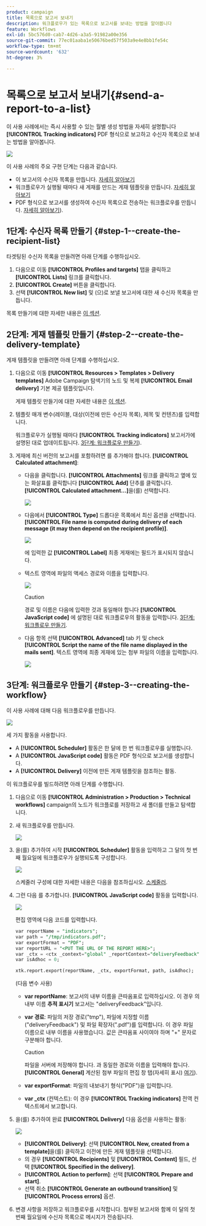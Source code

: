```yaml
---
product: campaign
title: 목록으로 보고서 보내기
description: 워크플로우가 있는 목록으로 보고서를 보내는 방법을 알아봅니다
feature: Workflows
exl-id: 5bc576d0-cab7-4d26-a3a5-91982a00e356
source-git-commit: 77ec01aaba1e50676bed57f503a9e4e8bb1fe54c
workflow-type: tm+mt
source-wordcount: '632'
ht-degree: 3%

---
```


# 목록으로 보고서 보내기{#send-a-report-to-a-list}

이 사용 사례에서는 즉시 사용할 수 있는 월별 생성 방법을 자세히 설명합니다 **[!UICONTROL Tracking indicators]** PDF 형식으로 보고하고 수신자 목록으로 보내는 방법을 알아봅니다.

![](assets/use_case_report_intro.png)

이 사용 사례의 주요 구현 단계는 다음과 같습니다.

* 이 보고서의 수신자 목록을 만듭니다. [자세히 알아보기](#step-1--create-the-recipient-list)
* 워크플로우가 실행될 때마다 새 게재를 만드는 게재 템플릿을 만듭니다. [자세히 알아보기](#step-2--create-the-delivery-template)
* PDF 형식으로 보고서를 생성하여 수신자 목록으로 전송하는 워크플로우를 만듭니다. [자세히 알아보기](#step-3--create-the-workflow)).

## 1단계: 수신자 목록 만들기 {#step-1--create-the-recipient-list}

타겟팅된 수신자 목록을 만들려면 아래 단계를 수행하십시오.

1. 다음으로 이동 **[!UICONTROL Profiles and targets]** 탭을 클릭하고 **[!UICONTROL Lists]** 링크를 클릭합니다.
1. **[!UICONTROL Create]** 버튼을 클릭합니다.
1. 선택 **[!UICONTROL New list]** 및 (으)로 보낼 보고서에 대한 새 수신자 목록을 만듭니다.

목록 만들기에 대한 자세한 내용은 [이 섹션](../../v8/audiences/create-audiences.md).

## 2단계: 게재 템플릿 만들기 {#step-2--create-the-delivery-template}

게재 템플릿을 만들려면 아래 단계를 수행하십시오.

1. 다음으로 이동 **[!UICONTROL Resources > Templates > Delivery templates]** Adobe Campaign 탐색기의 노드 및 복제 **[!UICONTROL Email delivery]** 기본 제공 템플릿입니다.

   게재 템플릿 만들기에 대한 자세한 내용은 [이 섹션](../../v8/send/create-templates.md).

1. 템플릿 매개 변수(레이블, 대상(이전에 만든 수신자 목록), 제목 및 컨텐츠)를 입력합니다.

   워크플로우가 실행될 때마다 **[!UICONTROL Tracking indicators]** 보고서가에 설명된 대로 업데이트됩니다. [3단계: 워크플로우 만들기](#step-3--creating-the-workflow)).

1. 게재에 최신 버전의 보고서를 포함하려면 를 추가해야 합니다. **[!UICONTROL Calculated attachment]**:

   * 다음을 클릭합니다. **[!UICONTROL Attachments]** 링크를 클릭하고 옆에 있는 화살표를 클릭합니다 **[!UICONTROL Add]** 단추를 클릭합니다. **[!UICONTROL Calculated attachment...]**&#x200B;을(를) 선택합니다.

      ![](assets/use_case_report_4.png)

   * 다음에서 **[!UICONTROL Type]** 드롭다운 목록에서 최신 옵션을 선택합니다. **[!UICONTROL File name is computed during delivery of each message (it may then depend on the recipient profile)]**.

      ![](assets/use_case_report_5.png)

      에 입력한 값 **[!UICONTROL Label]** 최종 게재에는 필드가 표시되지 않습니다.

   * 텍스트 영역에 파일의 액세스 경로와 이름을 입력합니다.

      ![](assets/use_case_report_6.png)

      >[!CAUTION]
      >
      >경로 및 이름은 다음에 입력한 것과 동일해야 합니다 **[!UICONTROL JavaScript code]** 에 설명된 대로 워크플로우의 활동을 입력합니다. [3단계: 워크플로우 만들기](#step-3--creating-the-workflow).

   * 다음 항목 선택 **[!UICONTROL Advanced]** tab 키 및 check **[!UICONTROL Script the name of the file name displayed in the mails sent]**. 텍스트 영역에 최종 게재에 있는 첨부 파일의 이름을 입력합니다.

      ![](assets/use_case_report_6b.png)

## 3단계: 워크플로우 만들기 {#step-3--creating-the-workflow}

이 사용 사례에 대해 다음 워크플로우를 만듭니다.

![](assets/use_case_report_8.png)

세 가지 활동을 사용합니다.

* A **[!UICONTROL Scheduler]** 활동은 한 달에 한 번 워크플로우를 실행합니다.
* A **[!UICONTROL JavaScript code]** 활동은 PDF 형식으로 보고서를 생성합니다.
* A **[!UICONTROL Delivery]** 이전에 만든 게재 템플릿을 참조하는 활동.

이 워크플로우를 빌드하려면 아래 단계를 수행합니다.

1. 다음으로 이동 **[!UICONTROL Administration > Production > Technical workflows]** campaign의 노드가 워크플로를 저장하고 새 폴더를 만들고 탐색합니다.
1. 새 워크플로우를 만듭니다.

   ![](assets/use_case_report_7.png)

1. 을(를) 추가하여 시작 **[!UICONTROL Scheduler]** 활동을 입력하고 그 달의 첫 번째 월요일에 워크플로우가 실행되도록 구성합니다.

   ![](assets/use_case_report_9.png)

   스케줄러 구성에 대한 자세한 내용은 다음을 참조하십시오. [스케줄러](scheduler.md).

1. 그런 다음 를 추가합니다. **[!UICONTROL JavaScript code]** 활동을 입력합니다.

   ![](assets/use_case_report_10.png)

   편집 영역에 다음 코드를 입력합니다.

   ```sql
   var reportName = "indicators";
   var path = "/tmp/indicators.pdf";
   var exportFormat = "PDF";
   var reportURL = "<PUT THE URL OF THE REPORT HERE>";
   var _ctx = <ctx _context="global" _reportContext="deliveryFeedback" />
   var isAdhoc = 0;
   
   xtk.report.export(reportName, _ctx, exportFormat, path, isAdhoc);
   ```


   (다음 변수 사용)

   * **var reportName**: 보고서의 내부 이름을 큰따옴표로 입력하십시오. 이 경우 의 내부 이름 **추적 표시기** 보고서는 &quot;deliveryFeedback&quot;입니다.
   * **var 경로**: 파일의 저장 경로(&quot;tmp&quot;), 파일에 지정할 이름(&quot;deliveryFeedback&quot;) 및 파일 확장자(&quot;.pdf&quot;)를 입력합니다. 이 경우 파일 이름으로 내부 이름을 사용했습니다. 값은 큰따옴표 사이여야 하며 &quot;+&quot; 문자로 구분해야 합니다.

      >[!CAUTION]
      >
      >파일을 서버에 저장해야 합니다. 과 동일한 경로와 이름을 입력해야 합니다. **[!UICONTROL General]** 계산된 첨부 파일의 편집 창 탭(자세히 표시) [여기](#step-2--create-the-delivery-template)).

   * **var exportFormat**: 파일의 내보내기 형식(&quot;PDF&quot;)을 입력합니다.
   * **var _ctx** (컨텍스트): 이 경우 **[!UICONTROL Tracking indicators]** 전역 컨텍스트에서 보고합니다.

1. 을(를) 추가하여 완료 **[!UICONTROL Delivery]** 다음 옵션을 사용하는 활동:

   ![](assets/use_case_report_11.png)

   * **[!UICONTROL Delivery]**: 선택 **[!UICONTROL New, created from a template]**&#x200B;을(를) 클릭하고 이전에 만든 게재 템플릿을 선택합니다.
   * 의 경우 **[!UICONTROL Recipients]** 및 **[!UICONTROL Content]** 필드, 선택 **[!UICONTROL Specified in the delivery]**.
   * **[!UICONTROL Action to perform]**: 선택 **[!UICONTROL Prepare and start]**.
   * 선택 취소 **[!UICONTROL Generate an outbound transition]** 및 **[!UICONTROL Process errors]** 옵션.

1. 변경 사항을 저장하고 워크플로우를 시작합니다. 첨부된 보고서와 함께 이 달의 첫 번째 월요일에 수신자 목록으로 메시지가 전송됩니다.
